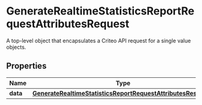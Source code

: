 

# GenerateRealtimeStatisticsReportRequestAttributesRequest

A top-level object that encapsulates a Criteo API request for a single value objects.

## Properties

| Name | Type | Description | Notes |
|------------ | ------------- | ------------- | -------------|
|**data** | [**GenerateRealtimeStatisticsReportRequestAttributesResource**](GenerateRealtimeStatisticsReportRequestAttributesResource.md) |  |  [optional] |



